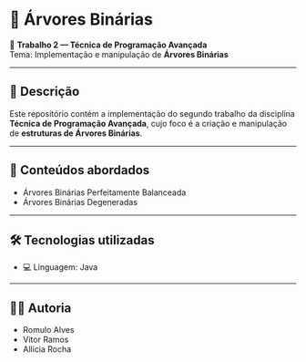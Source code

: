 # 🌳 Árvores Binárias

📘 **Trabalho 2 — Técnica de Programação Avançada**  
Tema: Implementação e manipulação de **Árvores Binárias**

---

## 📂 Descrição

Este repositório contém a implementação do segundo trabalho da disciplina **Técnica de Programação Avançada**, cujo foco é a criação e manipulação de **estruturas de Árvores Binárias**.

---

## 🧠 Conteúdos abordados
- Árvores Binárias Perfeitamente Balanceada
- Árvores Binárias Degeneradas

---

## 🛠️ Tecnologias utilizadas

- 💻 Linguagem: Java
  
---
## 👨‍🏫 Autoria
- Romulo Alves
- Vitor Ramos
- Allicia Rocha
